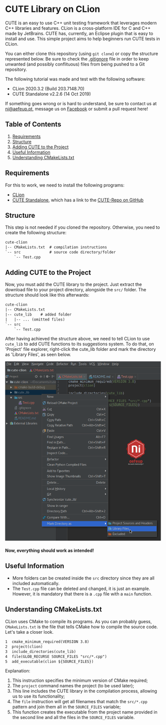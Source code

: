 # CUTE Library on CLion
CUTE is an easy to use C++ unit testing framework that leverages modern C++ libraries and features. 
CLion is a cross-platform IDE for C and C++ made by JetBrains.
CUTE has, currently, an Eclipse plugin that is easy to install and use. 
This simple project aims to help beginners run CUTE tests in CLion.


You can either clone this repository (using `git clone`) or copy the structure represented below.
Be sure to check the [.gitignore](.gitignore) file in order to keep unwanted (and possibly conflituous) files from being pushed to a Git repository.


The following tutorial was made and test with the following software:
* CLion 2020.3.2 (Build 203.7148.70)
* CUTE Standalone v2.2.6 (14 Oct 2019)

If something goes wrong or is hard to understand, be sure to contact us at [ni@aefeup.pt](mailto:ni@aefeup.pt), message us on [Facebook](www.facebook.com/niaefeup) or submit a pull request here!

## Table of Contents
1. [Requirements](#requirements)
2. [Structure](#structure)
3. [Adding CUTE to the Project](#adding-cute-to-the-project)
3. [Useful Information](#useful-information)
4. [Understanding CMakeLists.txt](#understanding-cmakeliststxt)

## Requirements

For this to work, we need to install the following programs:
* [CLion](https://www.jetbrains.com/clion/)
* [CUTE Standalone](https://cute-test.com/installation/), which has a link to the [CUTE-Repo on GitHub](https://github.com/PeterSommerlad/CUTE)


## Structure

This step is not needed if you cloned the repository. Otherwise, you need to create the following structure:

```
cute-clion          
|-- CMakeLists.txt  # compilation instructions
`-- src             # source code directory/folder
    `-- Test.cpp     
```


## Adding CUTE to the Project

Now, you must add the CUTE library to the project. Just extract the download file to your project directory, alongside the `src/` folder.
The structure should look like this afterwards:

```
cute-clion
|-- CMakeLists.txt
|-- cute_lib    # added folder
|   |-- ... (omitted files)
`-- src
    `-- Test.cpp
```

After having achieved the structure above, we need to tell CLion to use `cute_lib` to add CUTE functions to its suggestions system.
To do that, on 'Project' file explorer, right-click the cute_lib folder and mark the directory as 'Library Files', as seen below.

![Mark Directory as Library Files](clion_add_cute_lib.png)

#### Now, everything should work as intended!


## Useful Information

* More folders can be created inside the `src` directory since they are all included automatically.
* The `Test.cpp` file can be deleted and changed, it is just an example. However, it is mandatory that there is a `.cpp` file with a `main` function.


## Understanding CMakeLists.txt

CLion uses CMake to compile its programs. As you can probably guess, `CMakeLists.txt` is the file that tells CMake how to compile the source code.
Let's take a closer look.

```
1  cmake_minimum_required(VERSION 3.8)      
2  project(clion)                          
3  include_directories(cute_lib)          
4  file(GLOB_RECURSE SOURCE_FILES "src/*.cpp")
5  add_executable(clion ${SOURCE_FILES})     
```

Explanation:
1. This instruction specifies the minimum version of CMake required;
2. The `project` command names the project (to be used later);
3. This line includes the CUTE library in the compilation process, allowing us to use its functionality;
4. The `file` instruction will get all filenames that match the `src/*.cpp` pattern and join them all in the `SOURCE_FILES` variable;
5. This function creates the executable from the project name provided in the second line and all the files in the `SOURCE_FILES` variable.
